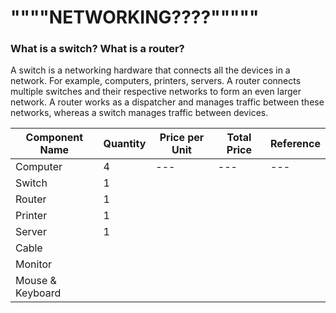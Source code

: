 # """"NETWORKING????"""""

### What is a switch? What is a router?
A switch is a networking hardware that connects all the devices in a network. For example, computers, printers, servers. A router connects multiple switches and their respective networks to form an even larger network. A router works as a dispatcher and manages traffic between these networks, whereas a switch manages traffic between devices.



| Component Name | Quantity | Price per Unit | Total Price | Reference | 
| ---|---|---|---|---|
|Computer|4|---|---|---|
|Switch|1|
|Router|1|
|Printer|1|
|Server|1|
|Cable|
|Monitor
|Mouse & Keyboard|


